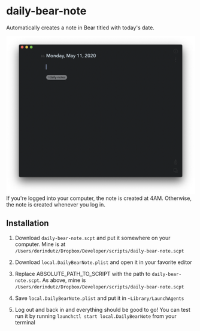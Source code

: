 # daily-bear-note
Automatically creates a note in Bear titled with today's date.

![Daily Bear Note Screenshot](/daily-bear-note-screenshot.png)
If you're logged into your computer, the note is created at 4AM. Otherwise, the note is created whenever you log in.


## Installation
1. Download `daily-bear-note.scpt` and put it somewhere on your computer. Mine is at `/Users/derindutz/Dropbox/Developer/scripts/daily-bear-note.scpt`

2. Download `local.DailyBearNote.plist` and open it in your favorite editor

3. Replace ABSOLUTE_PATH_TO_SCRIPT with the path to `daily-bear-note.scpt`. As above, mine is `/Users/derindutz/Dropbox/Developer/scripts/daily-bear-note.scpt`

4. Save `local.DailyBearNote.plist` and put it in `~Library/LaunchAgents`

5. Log out and back in and everything should be good to go! You can test run it by running `launchctl start local.DailyBearNote` from your terminal
